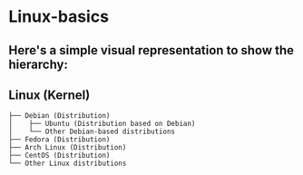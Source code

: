 # Linux-basics
## Here's a simple visual representation to show the hierarchy:
## Linux (Kernel)
    ├── Debian (Distribution)
    │    ├── Ubuntu (Distribution based on Debian)
    │    └── Other Debian-based distributions
    ├── Fedora (Distribution)
    ├── Arch Linux (Distribution)
    ├── CentOS (Distribution)
    └── Other Linux distributions
